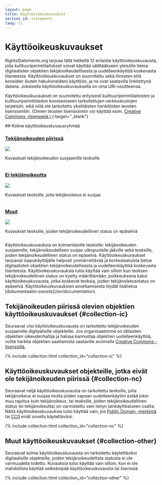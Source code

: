 ```yaml
---
layout: page
title: Käyttöoikeuskuvaukset
section_id: statements
lang: fi
---
```


# Käyttöoikeuskuvaukset

RightsStatements.org tarjoaa tällä hetkellä 12 erilaista käyttöoikeuskuvausta, joita kulttuuriperintölaitokset voivat käyttää välittääkseen yleisölle tietoa digitaalisten objektien tekijänoikeudellisesta ja uudelleenkäyttöä koskevasta tilanteesta. Käyttöoikeuskuvaukset on suunniteltu sekä ihmisten että koneiden (kuten hakukoneiden) käyttöön, ja ne ovat saatavilla linkitettynä datana. Jokaisella käyttöoikeuskuvauksella on oma URI-osoitteensa.

Käyttöoikeuskuvaukset on suunniteltu erityisesti kulttuuriperintölaitosten ja kulttuuriperintötiedon koostamiseen tarkoitettujen verkkoalustojen tarpeisiin, eikä niitä ole tarkoitettu yksittäisten henkilöiden teosten lisensiointiin. (Omien teosten lisensiointiin voi käyttää esim. [Creative Commons -lisenssejä.)
](https://creativecommons.org/licenses/){:target="_blank"}

<div class="box">
## Kolme käyttöoikeuskuvausryhmää

<div class="row" markdown="0">
  <div class="medium-4 columns">
    <div class="statements-category-teaser">
      <a href="#collection-ic"><h3>Tekijänoikeuden piirissä</h3></a>
      <a href="#collection-ic">
        <img src="{{ site.url }}{{ site.baseurl }}/files/icons/InC.Icon-Only.dark.svg" />
      </a>
      <p>Kuvaukset tekijänoikeuden suojaamille teoksille</p>
    </div>
  </div>
  <div class="medium-4 columns">
    <div class="statements-category-teaser">
      <a href="#collection-nc"><h3>Ei tekijänoikeutta</h3></a>
      <a href="#collection-nc">
        <img src="{{ site.url }}{{ site.baseurl }}/files/icons/NoC.Icon-Only.dark.svg" />
      </a>
      <p>Kuvaukset teoksille, joita tekijänoikeus ei suojaa</p>
    </div>
  </div>
  <div class="medium-4 columns">
    <div class="statements-category-teaser">
      <a href="#collection-other"><h3>Muut</h3></a>
      <a href="#collection-other">
        <img src="{{ site.url }}{{ site.baseurl }}/files/icons/Other.Icon-Only.dark.svg" />
      </a>
      <p>Kuvaukset teoksille, joiden tekijänoikeudellinen status on epäselvä</p>
    </div>
  </div>
</div>
<div>
  <p>Käyttöoikeuskuvauksia on kolmenlaisille teoksille: tekijänoikeuden suojaamille, tekijänoikeudellisen suojan ulkopuolelle jääville sekä teoksille, joiden tekijänoikeudellinen status on epäselvä. Käyttöoikeuskuvaukset tarjoavat loppukäyttäjälle helposti ymmärrettävää ja korkealaatuista tietoa digitaalisten objektien tekijänoikeudellisesta ja uudelleenkäyttöä koskevasta tilanteesta. Käyttöoikeuskuvauksia tulisi käyttää vain silloin kun teoksen tekijänoikeudellinen status on kyetty määrittämään, poikkeuksena kaksi käyttöoikeuskuvausta, jotka koskevat teoksia, joiden tekijänoikeusstatus on epäselvä. Käyttöoikeuskuvauksien soveltamisesta löydät lisätietoa [dokumentaatio-osiosta](/en/documentation).</p>
</div>

</div>

## Tekijänoikeuden piirissä olevien objektien käyttöoikeuskuvaukset {#collection-ic}

Seuraavat viisi käyttöoikeuskuvausta on tarkoitettu tekijänoikeuden suojaamille digitaalisille objekteille. Jos organisaationne on tällaisten objektien oikeudenhaltija ja haluaa kannustaa objektien uudelleenkäyttöä, voitte harkita objektien saattamista saataville avoimella [Creative Commons -lisenssillä.](https://creativecommons.org/licenses/)

{% include collection.html collection_id="collection-ic" %}

## Käyttöoikeuskuvaukset objekteille, jotka eivät ole tekijänoikeuden piirissä {#collection-nc}

Seuraavat neljä käyttöoikeuskuvausta on tarkoitettu teoksille, joita tekijänoikeus ei suojaa mutta joiden vapaan uudelleenkäytön estää jokin muu rajoitus kuin tekijänoikeus, tai teoksille, joiden tekijänoikeudellinen status (ei tekijänoikeutta) on varmistettu vain tietyn lainkäyttöalueen osalta. Näitä käyttöoikeuskuvauksia tulisi käyttää vain, jos [Public Domain -merkintä](https://creativecommons.org/publicdomain/mark/1.0/) tai [CC0](https://creativecommons.org/publicdomain/zero/1.0/) eivät sovellu käytettäviksi.

{% include collection.html collection_id="collection-nc" %}

## Muut käyttöoikeuskuvaukset {#collection-other}

Seuraavat kolme käyttöoikeuskuvausta on tarkoitettu käytettäviksi digitaalisille objekteille, joiden tekijänoikeudellista statusta ei ole varmuudella todettu. Kuvauksia tulisi käyttää vain silloin, kun ei ole mahdollista käyttää selkeämpää käyttöoikeuskuvausta tai lisenssiä.

{% include collection.html collection_id="collection-other" %}
